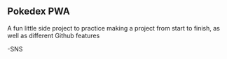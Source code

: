 ## Pokedex PWA

A fun little side project to practice making a project from start to finish, as well as different Github features

-SNS
